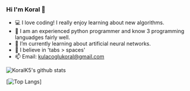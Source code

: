 ### Hi I'm Koral 👋

- 💻 I love coding! I really enjoy learning about new algorithms.
- 🐍 I am an experienced python programmer and know 3 programming languadges fairly well.
- 🧠 I’m currently learning about artificial neural networks.
- 🤔 I believe in 'tabs > spaces'
- 📫 Email: [kulacoglukoral@gmail.com](kulacoglukoral@gmail.com)

![KoralK5's github stats](https://github-readme-stats.vercel.app/api?username=KoralK5&show_icons=true&theme=monokai)

[![Top Langs](https://github-readme-stats.vercel.app/api/top-langs/?username=KoralK5&show_icons=true&theme=monokai)]
